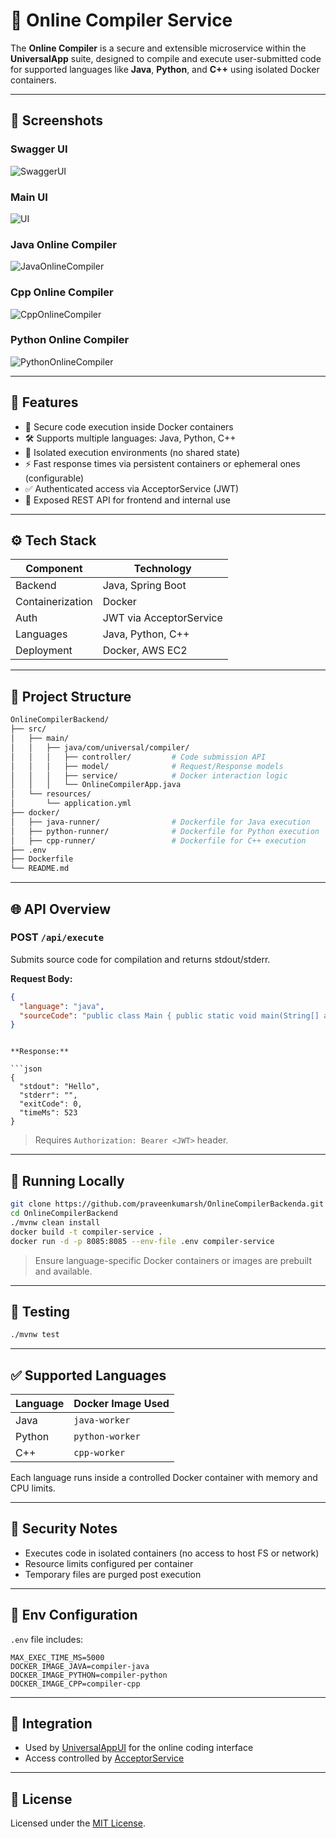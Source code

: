 # 🧠 Online Compiler Service

The **Online Compiler** is a secure and extensible microservice within the **UniversalApp** suite, designed to compile and execute user-submitted code for supported languages like **Java**, **Python**, and **C++** using isolated Docker containers.

---

## 📸 Screenshots

### Swagger UI
![SwaggerUI](screenshots/Swagger.jpg)
### Main UI
![UI](screenshots/UI.jpg)
### Java Online Compiler
![JavaOnlineCompiler](screenshots/JavaOnlineCompiler.jpg)
### Cpp Online Compiler
![CppOnlineCompiler](screenshots/CppOnlineCompiler.jpg)
### Python Online Compiler
![PythonOnlineCompiler](screenshots/PythonOnlineCompiler.jpg)

---

## 🚀 Features

- 🧪 Secure code execution inside Docker containers
- 🛠️ Supports multiple languages: Java, Python, C++
- 🔐 Isolated execution environments (no shared state)
- ⚡ Fast response times via persistent containers or ephemeral ones (configurable)
- ✅ Authenticated access via AcceptorService (JWT)
- 📡 Exposed REST API for frontend and internal use

---

## ⚙️ Tech Stack

| Component         | Technology                   |
|------------------|------------------------------|
| Backend           | Java, Spring Boot            |
| Containerization  | Docker                       |
| Auth              | JWT via AcceptorService      |
| Languages         | Java, Python, C++            |
| Deployment        | Docker, AWS EC2              |

---

## 📁 Project Structure

```bash
OnlineCompilerBackend/
├── src/
│   ├── main/
│   │   ├── java/com/universal/compiler/
│   │   │   ├── controller/         # Code submission API
│   │   │   ├── model/              # Request/Response models
│   │   │   ├── service/            # Docker interaction logic
│   │   │   └── OnlineCompilerApp.java
│   └── resources/
│       └── application.yml
├── docker/
│   ├── java-runner/                # Dockerfile for Java execution
│   ├── python-runner/              # Dockerfile for Python execution
│   ├── cpp-runner/                 # Dockerfile for C++ execution
├── .env
├── Dockerfile
└── README.md
````

---

## 🌐 API Overview

### POST `/api/execute`

Submits source code for compilation and returns stdout/stderr.

**Request Body:**

```json
{
  "language": "java",
  "sourceCode": "public class Main { public static void main(String[] args) { System.out.println(\"Hello\"); } }"
}
```
```

**Response:**

```json
{
  "stdout": "Hello",
  "stderr": "",
  "exitCode": 0,
  "timeMs": 523
}
```

> Requires `Authorization: Bearer <JWT>` header.

---

## 🧪 Running Locally

```bash
git clone https://github.com/praveenkumarsh/OnlineCompilerBackenda.git
cd OnlineCompilerBackend
./mvnw clean install
docker build -t compiler-service .
docker run -d -p 8085:8085 --env-file .env compiler-service
```

> Ensure language-specific Docker containers or images are prebuilt and available.

---

## 🧪 Testing

```bash
./mvnw test
```

---

## ✅ Supported Languages

| Language | Docker Image Used |
| -------- | ----------------- |
| Java     | `java-worker`   |
| Python   | `python-worker` |
| C++      | `cpp-worker`    |

Each language runs inside a controlled Docker container with memory and CPU limits.

---

## 🔐 Security Notes

* Executes code in isolated containers (no access to host FS or network)
* Resource limits configured per container
* Temporary files are purged post execution

---

## 🔧 Env Configuration

`.env` file includes:

```env
MAX_EXEC_TIME_MS=5000
DOCKER_IMAGE_JAVA=compiler-java
DOCKER_IMAGE_PYTHON=compiler-python
DOCKER_IMAGE_CPP=compiler-cpp
```

---

## 🔄 Integration

* Used by [UniversalAppUI](../UniversalAppUI_README.md) for the online coding interface
* Access controlled by [AcceptorService](../AcceptorService_README.md)

---

## 📜 License

Licensed under the [MIT License](../LICENSE).

